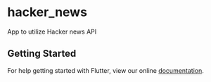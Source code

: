 # hacker_news

App to utilize Hacker news API

## Getting Started

For help getting started with Flutter, view our online
[documentation](https://flutter.io/).
